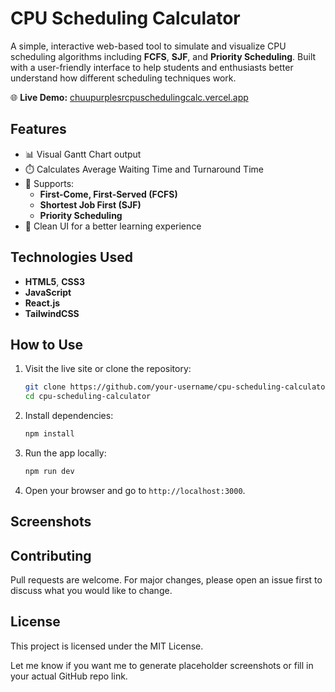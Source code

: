 # CPU Scheduling Calculator

A simple, interactive web-based tool to simulate and visualize CPU scheduling algorithms including **FCFS**, **SJF**, and **Priority Scheduling**. Built with a user-friendly interface to help students and enthusiasts better understand how different scheduling techniques work.

🌐 **Live Demo:** [chuupurplesrcpuschedulingcalc.vercel.app](https://chuupurplesrcpuschedulingcalc.vercel.app/)

## Features

- 📊 Visual Gantt Chart output  
- ⏱️ Calculates Average Waiting Time and Turnaround Time  
- 🧠 Supports:
  - **First-Come, First-Served (FCFS)**
  - **Shortest Job First (SJF)**
  - **Priority Scheduling**
- 🎨 Clean UI for a better learning experience

## Technologies Used

- **HTML5**, **CSS3**
- **JavaScript**
- **React.js**
- **TailwindCSS**

## How to Use

1. Visit the live site or clone the repository:
   ```bash
   git clone https://github.com/your-username/cpu-scheduling-calculator.git
   cd cpu-scheduling-calculator

2. Install dependencies:
   ```bash
   npm install
   
3. Run the app locally:
   ```bash
   npm run dev

4. Open your browser and go to `http://localhost:3000`.

## Screenshots

## Contributing
Pull requests are welcome. For major changes, please open an issue first to discuss what you would like to change.

## License 
This project is licensed under the MIT License.

Let me know if you want me to generate placeholder screenshots or fill in your actual GitHub repo link.
